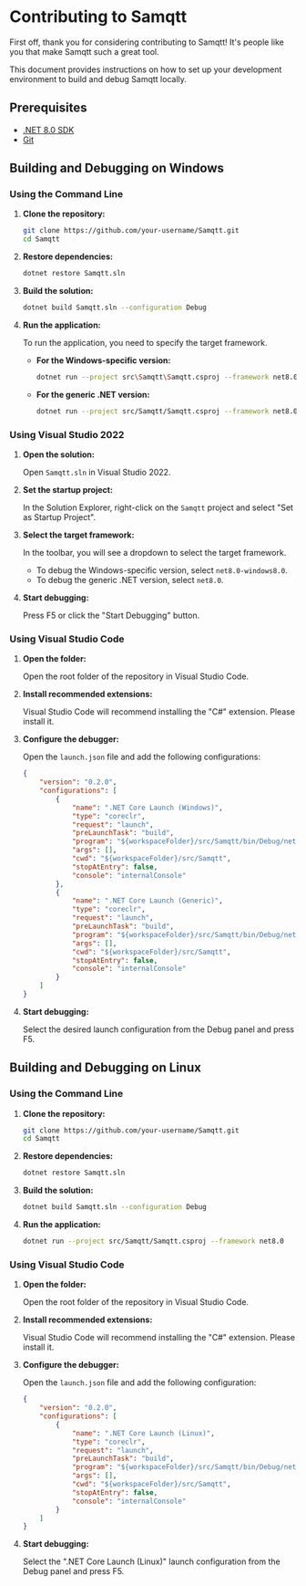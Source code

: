 # Contributing to Samqtt

First off, thank you for considering contributing to Samqtt! It's people like you that make Samqtt such a great tool.

This document provides instructions on how to set up your development environment to build and debug Samqtt locally.

## Prerequisites

*   [.NET 8.0 SDK](https://dotnet.microsoft.com/download/dotnet/8.0)
*   [Git](https://git-scm.com/downloads)

## Building and Debugging on Windows

### Using the Command Line

1.  **Clone the repository:**

    ```bash
    git clone https://github.com/your-username/Samqtt.git
    cd Samqtt
    ```

2.  **Restore dependencies:**

    ```bash
    dotnet restore Samqtt.sln
    ```

3.  **Build the solution:**

    ```bash
    dotnet build Samqtt.sln --configuration Debug
    ```

4.  **Run the application:**

    To run the application, you need to specify the target framework.

    *   **For the Windows-specific version:**

        ```bash
        dotnet run --project src\Samqtt\Samqtt.csproj --framework net8.0-windows8.0
        ```

    *   **For the generic .NET version:**

        ```bash
        dotnet run --project src/Samqtt/Samqtt.csproj --framework net8.0
        ```

### Using Visual Studio 2022

1.  **Open the solution:**

    Open `Samqtt.sln` in Visual Studio 2022.

2.  **Set the startup project:**

    In the Solution Explorer, right-click on the `Samqtt` project and select "Set as Startup Project".

3.  **Select the target framework:**

    In the toolbar, you will see a dropdown to select the target framework.

    *   To debug the Windows-specific version, select `net8.0-windows8.0`.
    *   To debug the generic .NET version, select `net8.0`.

4.  **Start debugging:**

    Press F5 or click the "Start Debugging" button.

### Using Visual Studio Code

1.  **Open the folder:**

    Open the root folder of the repository in Visual Studio Code.

2.  **Install recommended extensions:**

    Visual Studio Code will recommend installing the "C#" extension. Please install it.

3.  **Configure the debugger:**

    Open the `launch.json` file and add the following configurations:

    ```json
    {
        "version": "0.2.0",
        "configurations": [
            {
                "name": ".NET Core Launch (Windows)",
                "type": "coreclr",
                "request": "launch",
                "preLaunchTask": "build",
                "program": "${workspaceFolder}/src/Samqtt/bin/Debug/net8.0-windows8.0/Samqtt.dll",
                "args": [],
                "cwd": "${workspaceFolder}/src/Samqtt",
                "stopAtEntry": false,
                "console": "internalConsole"
            },
            {
                "name": ".NET Core Launch (Generic)",
                "type": "coreclr",
                "request": "launch",
                "preLaunchTask": "build",
                "program": "${workspaceFolder}/src/Samqtt/bin/Debug/net8.0/samqtt.dll",
                "args": [],
                "cwd": "${workspaceFolder}/src/Samqtt",
                "stopAtEntry": false,
                "console": "internalConsole"
            }
        ]
    }
    ```

4.  **Start debugging:**

    Select the desired launch configuration from the Debug panel and press F5.

## Building and Debugging on Linux

### Using the Command Line

1.  **Clone the repository:**

    ```bash
    git clone https://github.com/your-username/Samqtt.git
    cd Samqtt
    ```

2.  **Restore dependencies:**

    ```bash
    dotnet restore Samqtt.sln
    ```

3.  **Build the solution:**

    ```bash
    dotnet build Samqtt.sln --configuration Debug
    ```

4.  **Run the application:**

    ```bash
    dotnet run --project src/Samqtt/Samqtt.csproj --framework net8.0
    ```

### Using Visual Studio Code

1.  **Open the folder:**

    Open the root folder of the repository in Visual Studio Code.

2.  **Install recommended extensions:**

    Visual Studio Code will recommend installing the "C#" extension. Please install it.

3.  **Configure the debugger:**

    Open the `launch.json` file and add the following configuration:

    ```json
    {
        "version": "0.2.0",
        "configurations": [
            {
                "name": ".NET Core Launch (Linux)",
                "type": "coreclr",
                "request": "launch",
                "preLaunchTask": "build",
                "program": "${workspaceFolder}/src/Samqtt/bin/Debug/net8.0/samqtt.dll",
                "args": [],
                "cwd": "${workspaceFolder}/src/Samqtt",
                "stopAtEntry": false,
                "console": "internalConsole"
            }
        ]
    }
    ```

4.  **Start debugging:**

    Select the ".NET Core Launch (Linux)" launch configuration from the Debug panel and press F5.
